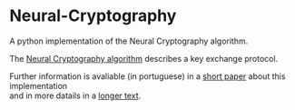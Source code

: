 Neural-Cryptography
===================

A python implementation of the Neural Cryptography algorithm.

The [Neural Cryptography algorithm](http://en.wikipedia.org/wiki/Neural_cryptography) describes a key exchange protocol. 

Further information is avaliable (in portuguese) in a [short paper](http://www.peotta.com/sbseg2011/resources/downloads/wticg/92045.pdf) about this implementation  
and in more datails in a [longer text](http://aberto.univem.edu.br/handle/11077/357Neural-Cryptography).

